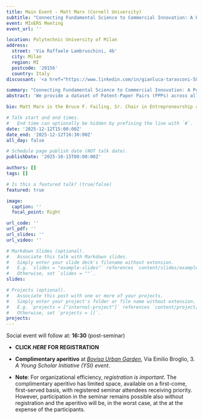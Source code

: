 ```yaml
---
title: Main Event - Matt Marx (Cornell University)
subtitle: "Connecting Fundamental Science to Commercial Innovation: A Public Dataset of Patent-Paper Pairs"
event: MInERS Meeting
event_url: ''

location: Polytechnic University of Milan
address:
  street: 'Via Raffaele Lambruschini, 4b'
  city: Milan
  region: MI
  postcode: '20156'
  country: Italy
discussant: '<a href="https://www.linkedin.com/in/gianluca-tarasconi-586a043/" target="_blank">Gianluca Tarasconi</a> (Chief Data Officer at <a href="https://www.ipquants.com/" target="_blank">ipQuants AG</a>)'

summary: "Connecting Fundamental Science to Commercial Innovation: A Public Dataset of Patent-Paper Pairs"
abstract: 'We provide a dataset of Patent-Paper Pairs (PPPs) across all fields of science, linking articles from the Microsoft Academic Graph to patents granted by the USPTO as well as patent applications not granted. We train a random forest based on a combination of hand-checked PPPs and those containing extensive ''self-plagiarism'', incorporating variables such as temporal distance, title/abstract similarity, inventor/author overlap, similarity of assignee and institution(s), overlap of backward citations,  and being supported by the same grant. We employ this dataset to revisit the perennial question of whether the patent system fulfills its original objective to ''promote the progress of science'' by comparing citations to PPPs to potential PPPs where the patent was not granted, instrumenting via examiner leniency. We find evidence disconfirming the “anticommons” view and moreover show that follow-on research is of higher quality and in a broader range of fields.'

bio: Matt Marx is the Bruce F. Failing, Sr. Chair in Entrepreneurship at the Cornell SC Johnson College of Business, and is the inaugural Faculty Director of Entrepreneurship@Cornell. He leads the Innovation Information Initiative (I3), curates several open datasets at relianceonscience.org, serves as Department Editor for Innovation & Entrepreneurship at Management Science, and is a Research Associate at the National Bureau of Economic Research (NBER). Matt was previously an executive and inventor at two successful startup companies and holds six patents.

# Talk start and end times.
#   End time can optionally be hidden by prefixing the line with `#`.
date: '2025-12-12T15:00:00Z'
date_end: '2025-12-12T16:30:00Z'
all_day: false

# Schedule page publish date (NOT talk date).
publishDate: '2025-10-15T00:00:00Z'

authors: []
tags: []

# Is this a featured talk? (true/false)
featured: true

image:
  caption: ''
  focal_point: Right

url_code: ''
url_pdf: ''
url_slides: ''
url_video: ''

# Markdown Slides (optional).
#   Associate this talk with Markdown slides.
#   Simply enter your slide deck's filename without extension.
#   E.g. `slides = "example-slides"` references `content/slides/example-slides.md`.
#   Otherwise, set `slides = ""`.
slides:

# Projects (optional).
#   Associate this post with one or more of your projects.
#   Simply enter your project's folder or file name without extension.
#   E.g. `projects = ["internal-project"]` references `content/project/deep-learning/index.md`.
#   Otherwise, set `projects = []`.
projects:
---
```

Social event will follow at: **16:30** (post-seminar)

- **CLICK _HERE_ FOR REGISTRATION**

- **Complimentary aperitivo** at [_Bovisa Urban Garden_](https://maps.app.goo.gl/3EuNMgHjEN1AtbxD9), Via Emilio Broglio, 3.
_A Young Scholar Initiative (YSI) event_.

- **Note**: For organizational efficiency, _registration is important_. The complimentary aperitivo has limited space, available on a first-come, first-served basis, with registered seminar attendees receiving priority. However, participation in the seminar remains possible also without registration and the aperitivo will be, in the worst case, at the at the expense of the participants.
